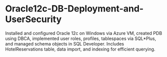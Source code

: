 # Oracle12c-DB-Deployment-and-UserSecurity
Installed and configured Oracle 12c on Windows via Azure VM, created PDB using DBCA, implemented user roles, profiles, tablespaces via SQL*Plus, and managed schema objects in SQL Developer. Includes HotelReservations table, data import, and indexing for efficient querying.
